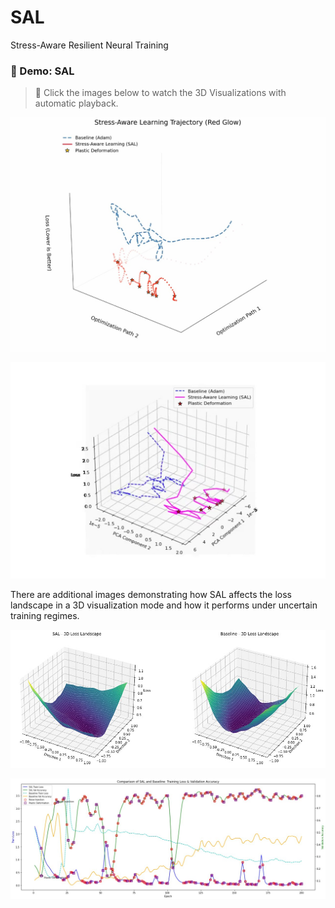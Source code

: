 # SAL
Stress-Aware Resilient Neural Training

### 🎥 Demo: SAL
> 🔗 Click the images below to watch the 3D Visualizations with automatic playback.

[![Watch the demo video](For_Demo.jpg)](https://stress-aware-learning.github.io/SAL/stress_aware_learning_smooth_lossaxis.mp4)

[![Watch the demo video](For_Demo2.jpg)](https://stress-aware-learning.github.io/SAL/trajectory_rotation.mp4)

There are additional images demonstrating how SAL affects the loss landscape in a 3D visualization mode and how it performs under uncertain training regimes.

[![Watch the image in orginal size](3D_Loss_Landscape.jpg)](https://stress-aware-learning.github.io/SAL/3D_Loss_Landscape.jpg)

[![Watch the image in orginal size](SAL_In_Uncertain_Training_Regimes.jpg)](https://stress-aware-learning.github.io/SAL/SAL_In_Uncertain_Training_Regimes.jpg)


